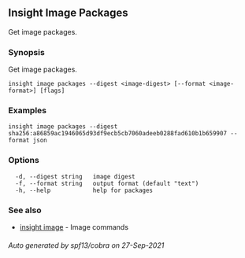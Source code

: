 ## Insight Image Packages

Get image packages.

### Synopsis

Get image packages.

```
insight image packages --digest <image-digest> [--format <image-format>] [flags]
```

### Examples

```
insight image packages --digest sha256:a86859ac1946065d93df9ecb5cb7060adeeb0288fad610b1b659907 --format json
```

### Options

```
  -d, --digest string   image digest
  -f, --format string   output format (default "text")
  -h, --help            help for packages
```

### See also

* [insight image](insight_image.md)	 - Image commands

###### Auto generated by spf13/cobra on 27-Sep-2021
